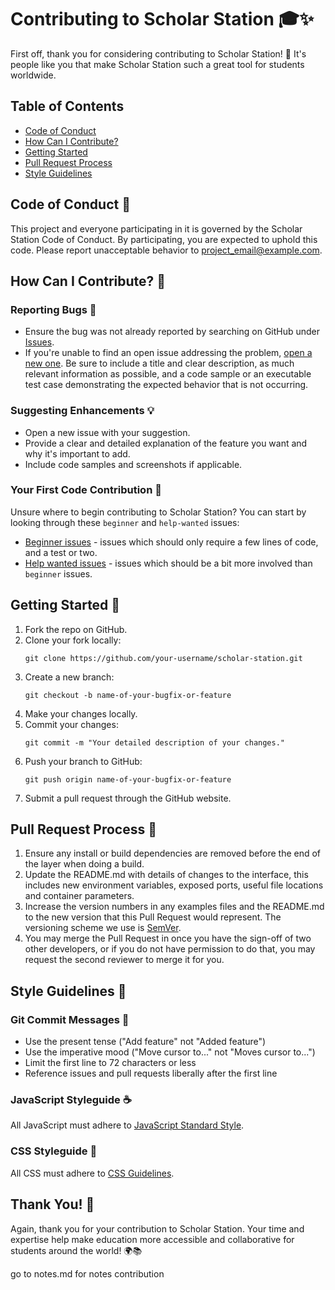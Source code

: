 # Contributing to Scholar Station 🎓✨

First off, thank you for considering contributing to Scholar Station! 🙌 It's people like you that make Scholar Station such a great tool for students worldwide.

## Table of Contents
- [Code of Conduct](#code-of-conduct)
- [How Can I Contribute?](#how-can-i-contribute)
- [Getting Started](#getting-started)
- [Pull Request Process](#pull-request-process)
- [Style Guidelines](#style-guidelines)

## Code of Conduct 📜

This project and everyone participating in it is governed by the Scholar Station Code of Conduct. By participating, you are expected to uphold this code. Please report unacceptable behavior to [project_email@example.com](mailto:project_email@example.com).

## How Can I Contribute? 🤔

### Reporting Bugs 🐛

- Ensure the bug was not already reported by searching on GitHub under [Issues](https://github.com/yourusername/scholar-station/issues).
- If you're unable to find an open issue addressing the problem, [open a new one](https://github.com/yourusername/scholar-station/issues/new). Be sure to include a title and clear description, as much relevant information as possible, and a code sample or an executable test case demonstrating the expected behavior that is not occurring.

### Suggesting Enhancements 💡

- Open a new issue with your suggestion.
- Provide a clear and detailed explanation of the feature you want and why it's important to add.
- Include code samples and screenshots if applicable.

### Your First Code Contribution 🎉

Unsure where to begin contributing to Scholar Station? You can start by looking through these `beginner` and `help-wanted` issues:

- [Beginner issues](https://github.com/yourusername/scholar-station/labels/beginner) - issues which should only require a few lines of code, and a test or two.
- [Help wanted issues](https://github.com/yourusername/scholar-station/labels/help%20wanted) - issues which should be a bit more involved than `beginner` issues.

## Getting Started 🚀

1. Fork the repo on GitHub.
2. Clone your fork locally:
   ```
   git clone https://github.com/your-username/scholar-station.git
   ```
3. Create a new branch:
   ```
   git checkout -b name-of-your-bugfix-or-feature
   ```
4. Make your changes locally.
5. Commit your changes:
   ```
   git commit -m "Your detailed description of your changes."
   ```
6. Push your branch to GitHub:
   ```
   git push origin name-of-your-bugfix-or-feature
   ```
7. Submit a pull request through the GitHub website.

## Pull Request Process 🔄

1. Ensure any install or build dependencies are removed before the end of the layer when doing a build.
2. Update the README.md with details of changes to the interface, this includes new environment variables, exposed ports, useful file locations and container parameters.
3. Increase the version numbers in any examples files and the README.md to the new version that this Pull Request would represent. The versioning scheme we use is [SemVer](http://semver.org/).
4. You may merge the Pull Request in once you have the sign-off of two other developers, or if you do not have permission to do that, you may request the second reviewer to merge it for you.

## Style Guidelines 📝

### Git Commit Messages 💬

- Use the present tense ("Add feature" not "Added feature")
- Use the imperative mood ("Move cursor to..." not "Moves cursor to...")
- Limit the first line to 72 characters or less
- Reference issues and pull requests liberally after the first line

### JavaScript Styleguide ☕️

All JavaScript must adhere to [JavaScript Standard Style](https://standardjs.com/).

### CSS Styleguide 🎨

All CSS must adhere to [CSS Guidelines](https://cssguidelin.es/).

## Thank You! 💖

Again, thank you for your contribution to Scholar Station. Your time and expertise help make education more accessible and collaborative for students around the world! 🌍📚

go to notes.md for notes contribution